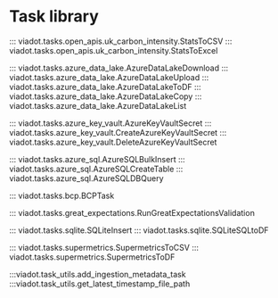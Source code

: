 # Task library

::: viadot.tasks.open_apis.uk_carbon_intensity.StatsToCSV
::: viadot.tasks.open_apis.uk_carbon_intensity.StatsToExcel

::: viadot.tasks.azure_data_lake.AzureDataLakeDownload
::: viadot.tasks.azure_data_lake.AzureDataLakeUpload
::: viadot.tasks.azure_data_lake.AzureDataLakeToDF
::: viadot.tasks.azure_data_lake.AzureDataLakeCopy
::: viadot.tasks.azure_data_lake.AzureDataLakeList


::: viadot.tasks.azure_key_vault.AzureKeyVaultSecret
::: viadot.tasks.azure_key_vault.CreateAzureKeyVaultSecret
::: viadot.tasks.azure_key_vault.DeleteAzureKeyVaultSecret

::: viadot.tasks.azure_sql.AzureSQLBulkInsert
::: viadot.tasks.azure_sql.AzureSQLCreateTable
::: viadot.tasks.azure_sql.AzureSQLDBQuery

::: viadot.tasks.bcp.BCPTask

::: viadot.tasks.great_expectations.RunGreatExpectationsValidation

::: viadot.tasks.sqlite.SQLiteInsert
::: viadot.tasks.sqlite.SQLiteSQLtoDF

::: viadot.tasks.supermetrics.SupermetricsToCSV
::: viadot.tasks.supermetrics.SupermetricsToDF

:::viadot.task_utils.add_ingestion_metadata_task
:::viadot.task_utils.get_latest_timestamp_file_path